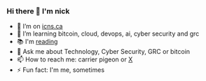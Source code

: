 ### Hi there 👋 I'm nick

<!--
**gitnickg/gitnickg** is a ✨ _special_ ✨ repository because its `README.md` (this file) appears on your GitHub profile.

Here are some ideas to get you started:
-->
- 🔭 I’m on [icns.ca](https://icns.ca)
- 🌱 I’m learning bitcoin, cloud, devops, ai, cyber security and grc
- 📚 I'm [reading](https://www.goodreads.com/gitnickg)
- 💬 Ask me about Technology, Cyber Security, GRC or bitcoin
- 📫 How to reach me: carrier pigeon or [X](https://x.com/gitnickg)
- ⚡ Fun fact: I'm me, sometimes

